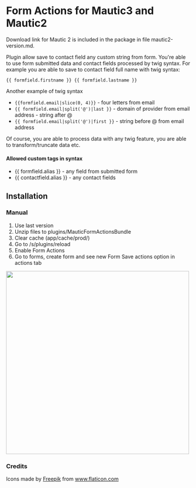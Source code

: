 # Form Actions for Mautic3 and Mautic2

Download link for Mautic 2 is included in the package in file mautic2-version.md.

Plugin allow save to contact field any custom string from form. You're able to use form submitted data and contact fields processed by twig syntax. For example you are able to save to contact field full name with twig syntax:

`{{ formfield.firstname }} {{ formfield.lastname }}`

Another example of twig syntax

- `{{formfield.email|slice(0, 4)}}` - four letters from email
- `{{ formfield.email|split('@')|last }}` - domain of provider from email address - string after @
- `{{ formfield.email|split('@')|first }}` - string before @ from email address

Of course, you are able to process data with any twig feature, you are able to transform/truncate data etc.

#### Allowed custom tags in syntax

- {{ formfield.alias }}  - any field from submitted form
- {{ contactfield.alias }} - any contact fields

## Installation

### Manual

1. Use last version
2. Unzip files to plugins/MauticFormActionsBundle
3. Clear cache (app/cache/prod/)
4. Go to /s/plugins/reload
5. Enable Form Actions
6. Go to forms, create form and see new Form Save actions option in actions tab

<img src="https://user-images.githubusercontent.com/462477/94358620-b0739980-00a2-11eb-9bf1-07af4518967a.png" width="500">

### Credits

<div>Icons made by <a href="https://www.flaticon.com/authors/freepik" title="Freepik">Freepik</a> from <a href="https://www.flaticon.com/" title="Flaticon">www.flaticon.com</a></div>